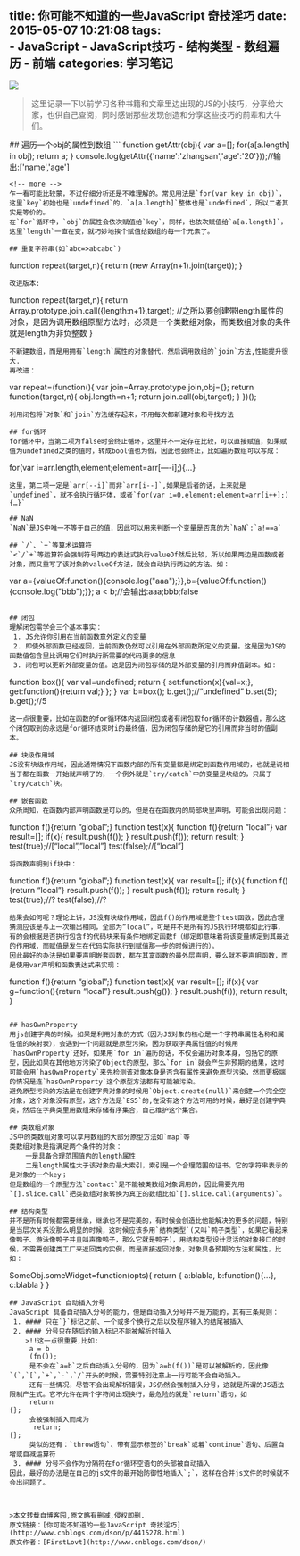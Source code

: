 title: 你可能不知道的一些JavaScript 奇技淫巧
date: 2015-05-07 10:21:08
tags:  
     - JavaScript 
     - JavaScript技巧 
     - 结构类型
     - 数组遍历 
     - 前端
categories: 学习笔记
---
![](https://ws4.sinaimg.cn/large/006qRazegw1f41ptt98crj30jg05kmx5.jpg)
<blockquote class="blockquote-center">这里记录一下以前学习各种书籍和文章里边出现的JS的小技巧，分享给大家，也供自己查阅，同时感谢那些发现创造和分享这些技巧的前辈和大牛们。</blockquote>
## 遍历一个obj的属性到数组  
```
function getAttr(obj){
     var a=[];
     for(a[a.length] in obj);
     return a;
}
console.log(getAttr({'name':'zhangsan','age':'20'}));//输出:['name','age']

```
<!-- more -->
乍一看可能比较蒙，不过仔细分析还是不难理解的。常见用法是`for(var key in obj)`，这里`key`初始也是`undefined`的，`a[a.length]`整体也是`undefined`，所以二者其实是等价的。  
在`for`循环中，`obj`的属性会依次赋值给`key`，同样，也依次赋值给`a[a.length]`，这里`length`一直在变，就巧妙地挨个赋值给数组的每一个元素了。

## 重复字符串(如`abc=>abcabc`)  
```
function repeat(target,n){
    return (new Array(n+1).join(target));
}
```
改进版本:  
```
function repeat(target,n){
	return Array.prototype.join.call({length:n+1},target);
	//之所以要创建带length属性的对象，是因为调用数组原型方法时，必须是一个类数组对象，而类数组对象的条件就是length为非负整数
}
```
不新建数组，而是用拥有`length`属性的对象替代，然后调用数组的`join`方法,性能提升很大.
再改进：
```
var repeat=(function(){
	var join=Array.prototype.join,obj={};
	return function(target,n){
		obj.length=n+1;
		return join.call(obj,target);
	}
})();
```
利用闭包将`对象`和`join`方法缓存起来，不用每次都新建对象和寻找方法  

## for循环  
for循环中，当第二项为false时会终止循环，这里并不一定存在比较，可以直接赋值，如果赋值为undefined之类的值时，转成bool值也为假，因此也会终止，比如遍历数组可以写成：  
```
for(var i=arr.length,element;element=arr[—-i];){…}
```
这里，第二项一定是`arr[--i]`而非`arr[i--]`,如果是后者的话，上来就是`undefined`，就不会执行循环体，或者`for(var i=0,element;element=arr[i++];){…}`

## NaN
`NaN`是JS中唯一不等于自己的值，因此可以用来判断一个变量是否真的为`NaN`:`a!==a`

## `/`、`+`等算术运算符
`<`/`+`等运算符会强制符号两边的表达式执行valueOf然后比较，所以如果两边是函数或者对象，而又重写了该对象的valueOf方法，就会自动执行两边的方法。如：
```
var a={valueOf:function(){console.log("aaa");}},b={valueOf:function(){console.log("bbb");}};
    a < b;//会输出:aaa;bbb;false 
```

## 闭包 
理解闭包需学会三个基本事实：  
 1. JS允许你引用在当前函数意外定义的变量  
 2. 即使外部函数已经返回，当前函数仍然可以引用在外部函数所定义的变量。这是因为JS的函数值包含里比调用它们时执行所需要的代码更多的信息  
 3. 闭包可以更新外部变量的值。这是因为闭包存储的是外部变量的引用而非值副本。如：
```
function box(){
	var val=undefined;
	return {
		set:function(x){val=x;},
		get:function(){return val;}
	};
}
var b=box();
b.get();//“undefined”
b.set(5);
b.get();//5
```
这一点很重要，比如在函数的for循环体内返回闭包或者有闭包取for循环的计数器值，那么这个闭包取到的永远是for循环结束时i的最终值，因为闭包存储的是它的引用而非当时的值副本。

## 块级作用域  
JS没有块级作用域，因此通常情况下函数内部的所有变量都是绑定到函数作用域的，也就是说相当于都在函数一开始就声明了的，一个例外就是`try/catch`中的变量是块级的，只属于`try/catch`块。

## 嵌套函数  
众所周知，在函数内部声明函数是可以的，但是在在函数内的局部块里声明，可能会出现问题：  
```
function f(){return “global”;}
function test(x){
     function f(){return “local”}
     var result=[];
     if(x){
          result.push(f());
     }
     result.push(f());
     return result;
}
test(true);//[“local”,”local”]
test(false);//[“local”]
```
将函数声明到if块中：
```
function f(){return “global”;}
function test(x){
     var result=[];
     if(x){
          function f(){return “local”}
          result.push(f());
     }
     result.push(f());
     return result;
} 
test(true);//?
test(false);//?
```
结果会如何呢？理论上讲，JS没有块级作用域，因此f()的作用域是整个test函数，因此合理猜测应该是与上一次输出相同，全部为”local”，可是并不是所有的JS执行环境都如此行事，有的会根据是否执行包含f的代码块来有条件地绑定函数f（绑定即意味着将该变量绑定到其最近的作用域，而赋值是发生在代码实际执行到赋值那一步的时候进行的）。  
因此最好的办法是如果要声明嵌套函数，都在其富函数的最外层声明，要么就不要声明函数，而是使用var声明和函数表达式来实现：
```
function f(){return “global”;}
function test(x){
     var result=[];
     if(x){
          var g=function(){return “local”}
          result.push(g());
     }
     result.push(f());
     return result;
}
```

## hasOwnProperty 
用js创建字典的时候，如果是利用对象的方式（因为JS对象的核心是一个字符串属性名称和属性值的映射表），会遇到一个问题就是原型污染，因为获取字典属性值的时候用`hasOwnProperty`还好，如果用`for in`遍历的话，不仅会遍历对象本身，包括它的原型，因此如果在其他地方污染了Object的原型，那么`for in`就会产生非预期的结果，这时可能会用`hasOwnProperty`来先检测该对象本身是否含有属性来避免原型污染，然而更极端的情况是连`hasOwnProperty`这个原型方法都有可能被污染。  
避免原型污染的方法是在创建字典对象的时候用`Object.create(null)`来创建一个完全空对象，这个对象没有原型，这个方法是`ES5`的,在没有这个方法可用的时候，最好是创建字典类，然后在字典类里用数组来存储有序集合，自己维护这个集合。  

## 类数组对象  
JS中的类数组对象可以享用数组的大部分原型方法如`map`等
类数组对象是指满足两个条件的对象：
	一是具备合理范围值内的length属性
	二是length属性大于该对象的最大索引，索引是一个合理范围的证书，它的字符串表示的是对象的一个key；
但是数组的一个原型方法`contact`是不能被类数组对象调用的，因此需要先用`[].slice.call`把类数组对象转换为真正的数组比如`[].slice.call(arguments)`。  

## 结构类型
并不是所有时候都需要继承，继承也不是完美的，有时候会创造比他能解决的更多的问题，特别是当层次关系没那么明显的时候，这时候应该多用`结构类型`(又叫`鸭子类型`，如果它看起来像鸭子、游泳像鸭子并且叫声像鸭子，那么它就是鸭子)，用结构类型设计灵活的对象接口的时候，不需要创建类工厂来返回类的实例，而是直接返回对象，对象具备预期的方法和属性，比如：

```
SomeObj.someWidget=function(opts){
     return {
          a:blabla,
          b:function(){...},
          c:blabla
     }
}
```
## JavaScript 自动插入分号 
JavaScript 具备自动插入分号的能力，但是自动插入分号并不是万能的，其有三条规则：
 1. #### 只在`}`标记之前、一个或多个换行之后以及程序输入的结尾被插入
 2. #### 分号只在随后的输入标记不能被解析时插入
 	>!!这一点很重要,比如:
	 a = b
	 (fn());
	 是不会在`a=b`之后自动插入分号的，因为`a=b(f())`是可以被解析的，因此像`(`,`[`,`+`,`-`,`/`开头的时候，需要特别注意上一行可能不会自动插入。
	 还有一些情况，尽管不会出现解析错误，JS仍然会强制插入分号，这就是所谓的JS语法限制产生式。它不允许在两个字符间出现换行，最危险的就是`return`语句，如
	 return 
{};
 	 会被强制插入而成为
	  return;
{};
 	 类似的还有：`throw语句`、带有显示标签的`break`或着`continue`语句、后置自增或自减运算符
 3. #### 分号不会作为分隔符在for循环空语句的头部被自动插入
因此，最好的办法是在自己的js文件的最开始防御性地插入`;`，这样在合并js文件的时候就不会出问题了。  



>本文转载自博客园,原文略有删减,侵权即删.
原文链接：[你可能不知道的一些JavaScript 奇技淫巧](http://www.cnblogs.com/dson/p/4415278.html) 
原文作者：[FirstLovt](http://www.cnblogs.com/dson/) 
